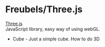 # Freubels/Three.js 
[Three.js](https://threejs.org/) <br>
JavaScript library, easy way of using webGL.

* Cube - Just a simple cube. How to do 3D
